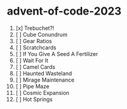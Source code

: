 # advent-of-code-2023

1. [x] Trebuchet?!
2. [ ] Cube Conundrum
3. [ ] Gear Ratios
4. [ ] Scratchcards
5. [ ] If You Give A Seed A Fertilizer
6. [ ] Wait For It
7. [ ] Camel Cards
8. [ ] Haunted Wasteland
9. [ ] Mirage Maintenance
10. [ ] Pipe Maze 
11. [ ] Cosmic Expansion
12. [ ] Hot Springs

